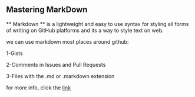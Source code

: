 ## Mastering MarkDown


** Markdown ** is a lightweight and easy to use syntax for styling all forms of writing on GitHub platforms and its a way to style text on web.

we can use markdown most places around github:

1-Gists

2-Comments in Issues and Pull Requests

3-Files with the .md or .markdown extension


for more info, click the [link](https://guides.github.com/features/mastering-markdown/)
